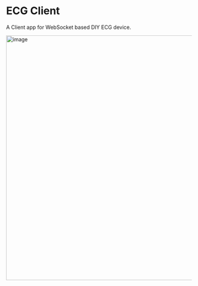 # ECG Client

A Client app for WebSocket based DIY ECG device.

<img width="664" alt="image" src="https://github.com/dejavu1987/ecg-client/assets/1720245/8230b534-c60f-476e-922f-1e2c50dc454e">
